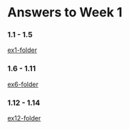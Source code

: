 # Answers to Week 1

### 1.1 - 1.5

[ex1-folder](https://github.com/Rsl1122/Fullstack-webdev-course/tree/master/week1/ex1)

### 1.6 - 1.11

[ex6-folder](https://github.com/Rsl1122/Fullstack-webdev-course/tree/master/week1/ex6)

### 1.12 - 1.14

[ex12-folder](https://github.com/Rsl1122/Fullstack-webdev-course/tree/master/week1/ex12)
